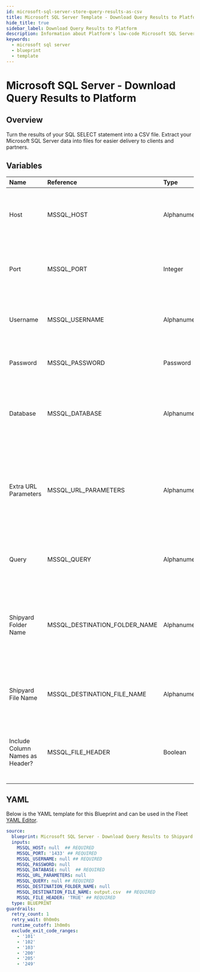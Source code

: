 ```yaml
---
id: microsoft-sql-server-store-query-results-as-csv
title: Microsoft SQL Server Template - Download Query Results to Platform
hide_title: true
sidebar_label: Download Query Results to Platform
description: Information about Platform's low-code Microsoft SQL Server Download Query Results to Platform blueprint. Turn the results of your SQL SELECT statement into a CSV file.
keywords:
  - microsoft sql server
  - blueprint
  - template
---
```


# Microsoft SQL Server - Download Query Results to Platform



## Overview

Turn the results of your SQL SELECT statement into a CSV file. Extract your Microsoft SQL Server data into files for easier delivery to clients and partners.

## Variables

| Name | Reference | Type | Required | Default | Options | Description             |
|:-----|:----------|:-----|:---------|:--------|:--------|:------------------------|
| Host | MSSQL_HOST | Alphanumeric | :white_check_mark: | - | - | The domain or the IP address of the database you want to connect to. |
| Port | MSSQL_PORT | Integer | :white_check_mark: | `"1433"` | - | Number for the database port to connect to. Defaults to 1433. |
| Username | MSSQL_USERNAME | Alphanumeric | :white_check_mark: | - | - | Name of the user to connect to the database with. |
| Password | MSSQL_PASSWORD | Password | :heavy_minus_sign: | - | - | Password associated to the provided username. |
| Database | MSSQL_DATABASE | Alphanumeric | :white_check_mark: | - | - | Name of the database in the Microsoft SQL Server to connect to. |
| Extra URL Parameters | MSSQL_URL_PARAMETERS | Alphanumeric | :heavy_minus_sign: | - | - | Extra parameters that will be placed at the end of the connection string, after the "?". Must be separated by "&" |
| Query | MSSQL_QUERY | Alphanumeric | :white_check_mark: | - | - | A SELECT statement that returns data. Formatting is ignored. |
| Shipyard Folder Name | MSSQL_DESTINATION_FOLDER_NAME | Alphanumeric | :heavy_minus_sign: | - | - | The folder structure that you want your CSV to be created in. If left blank, the file will be created in the home directory. |
| Shipyard File Name | MSSQL_DESTINATION_FILE_NAME | Alphanumeric | :white_check_mark: | `output.csv` | - | The file name that you want your generated CSV to have. |
| Include Column Names as Header? | MSSQL_FILE_HEADER | Boolean | :white_check_mark: | `TRUE` | - | If checked, your CSV file will include a header row with column names. |




## YAML

Below is the YAML template for this Blueprint and can be used in the
Fleet [YAML Editor](../../reference/fleets/yaml-editor.md).

```yaml
source:
  blueprint: Microsoft SQL Server - Download Query Results to Shipyard
  inputs:
    MSSQL_HOST: null  ## REQUIRED
    MSSQL_PORT: '1433' ## REQUIRED
    MSSQL_USERNAME: null ## REQUIRED
    MSSQL_PASSWORD: null
    MSSQL_DATABASE: null  ## REQUIRED
    MSSQL_URL_PARAMETERS: null
    MSSQL_QUERY: null ## REQUIRED
    MSSQL_DESTINATION_FOLDER_NAME: null
    MSSQL_DESTINATION_FILE_NAME: output.csv  ## REQUIRED
    MSSQL_FILE_HEADER: 'TRUE' ## REQUIRED
  type: BLUEPRINT
guardrails:
  retry_count: 1
  retry_wait: 0h0m0s
  runtime_cutoff: 1h0m0s
  exclude_exit_code_ranges:
    - '101'
    - '102'
    - '103'
    - '200'
    - '205'
    - '249'
 ```


